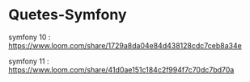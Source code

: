 # Quetes-Symfony

symfony 10 : https://www.loom.com/share/1729a8da04e84d438128cdc7ceb8a34e

symfony 11 : https://www.loom.com/share/41d0ae151c184c2f994f7c70dc7bd70a
